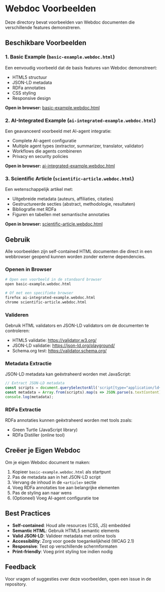# Webdoc Voorbeelden

Deze directory bevat voorbeelden van Webdoc documenten die verschillende features demonstreren.

## Beschikbare Voorbeelden

### 1. Basic Example (`basic-example.webdoc.html`)
Een eenvoudig voorbeeld dat de basis features van Webdoc demonstreert:
- HTML5 structuur
- JSON-LD metadata
- RDFa annotaties
- CSS styling
- Responsive design

**Open in browser:** [basic-example.webdoc.html](./basic-example.webdoc.html)

### 2. AI-Integrated Example (`ai-integrated-example.webdoc.html`)
Een geavanceerd voorbeeld met AI-agent integratie:
- Complete AI-agent configuratie
- Multiple agent types (extractor, summarizer, translator, validator)
- Workflows die agents combineren
- Privacy en security policies

**Open in browser:** [ai-integrated-example.webdoc.html](./ai-integrated-example.webdoc.html)

### 3. Scientific Article (`scientific-article.webdoc.html`)
Een wetenschappelijk artikel met:
- Uitgebreide metadata (auteurs, affiliaties, citaties)
- Gestructureerde secties (abstract, methodologie, resultaten)
- Bibliografie met RDFa
- Figuren en tabellen met semantische annotaties

**Open in browser:** [scientific-article.webdoc.html](./scientific-article.webdoc.html)

## Gebruik

Alle voorbeelden zijn self-contained HTML documenten die direct in een webbrowser geopend kunnen worden zonder externe dependencies.

### Openen in Browser
```bash
# Open een voorbeeld in de standaard browser
open basic-example.webdoc.html

# Of met een specifieke browser
firefox ai-integrated-example.webdoc.html
chrome scientific-article.webdoc.html
```

### Valideren
Gebruik HTML validators en JSON-LD validators om de documenten te controleren:
- HTML5 validatie: https://validator.w3.org/
- JSON-LD validatie: https://json-ld.org/playground/
- Schema.org test: https://validator.schema.org/

### Metadata Extractie
JSON-LD metadata kan geëxtraheerd worden met JavaScript:

```javascript
// Extract JSON-LD metadata
const scripts = document.querySelectorAll('script[type="application/ld+json"]');
const metadata = Array.from(scripts).map(s => JSON.parse(s.textContent));
console.log(metadata);
```

### RDFa Extractie
RDFa annotaties kunnen geëxtraheerd worden met tools zoals:
- Green Turtle (JavaScript library)
- RDFa Distiller (online tool)

## Creëer je Eigen Webdoc

Om je eigen Webdoc document te maken:

1. Kopieer `basic-example.webdoc.html` als startpunt
2. Pas de metadata aan in het JSON-LD script
3. Vervang de inhoud in de `<article>` sectie
4. Voeg RDFa annotaties toe aan belangrijke elementen
5. Pas de styling aan naar wens
6. (Optioneel) Voeg AI-agent configuratie toe

## Best Practices

- **Self-contained**: Houd alle resources (CSS, JS) embedded
- **Semantic HTML**: Gebruik HTML5 semantic elements
- **Valid JSON-LD**: Valideer metadata met online tools
- **Accessibility**: Zorg voor goede toegankelijkheid (WCAG 2.1)
- **Responsive**: Test op verschillende schermformaten
- **Print-friendly**: Voeg print styling toe indien nodig

## Feedback

Voor vragen of suggesties over deze voorbeelden, open een issue in de repository.
